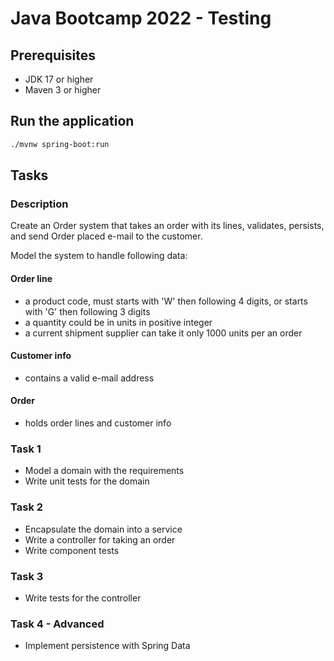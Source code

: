 # Java Bootcamp 2022 - Testing

## Prerequisites

- JDK 17 or higher
- Maven 3 or higher

## Run the application

```sh
./mvnw spring-boot:run
```

## Tasks

### Description

Create an Order system that takes an order with its lines, validates, persists, and send Order placed e-mail to the customer.

Model the system to handle following data:

#### Order line

- a product code, must starts with 'W' then following 4 digits, or starts with 'G' then following 3 digits
- a quantity could be in units in positive integer
- a current shipment supplier can take it only 1000 units per an order

#### Customer info

- contains a valid e-mail address

#### Order

- holds order lines and customer info

### Task 1

- Model a domain with the requirements
- Write unit tests for the domain

### Task 2

- Encapsulate the domain into a service
- Write a controller for taking an order
- Write component tests

### Task 3

- Write tests for the controller

### Task 4 - Advanced

- Implement persistence with Spring Data
